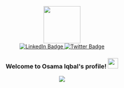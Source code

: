 <div id="header" align="center">
  <img src="https://media.giphy.com/media/lP8xu5t2DLGG045H8F/giphy.gif" width="100"/>
  <div id="badges">
    <a href="https://linkedin.com/in/osamaiqbal">
      <img src="https://img.shields.io/badge/LinkedIn-blue?style=for-the-badge&logo=linkedin&logoColor=white" alt="LinkedIn Badge"/>
    </a>
    <a href="https://twitter.com/bytesapart">
      <img src="https://img.shields.io/badge/Twitter-blue?style=for-the-badge&logo=twitter&logoColor=white" alt="Twitter Badge"/>
    </a>
  </div>
  <img src="https://komarev.com/ghpvc/?username=bytesapart&style=for-the-badge&color=blue" alt=""/>
  <h3>
  Welcome to Osama Iqbal's profile!
  <img src="https://media.giphy.com/media/hvRJCLFzcasrR4ia7z/giphy.gif" width="28">
  </h3>
</div>

<p align="center">
<img src="https://readme-typing-svg.herokuapp.com?color=%2336BCF7&center=true&vCenter=true&width=600&lines=Python+and+C%2b%2b+Developer;6%2b+Years+of+Development+Experience;Always+Learning+new+things" />
</p>


